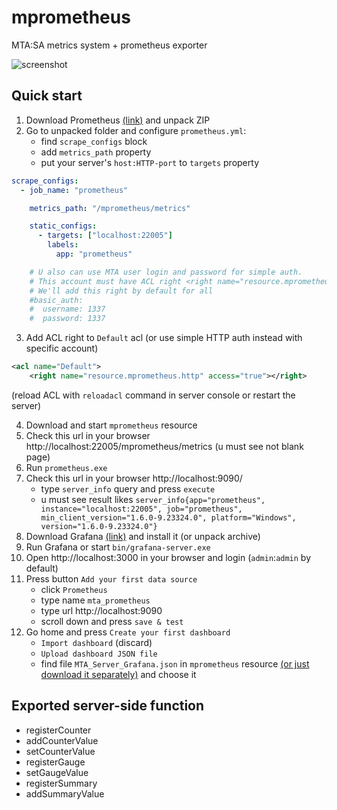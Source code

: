 # mprometheus
MTA:SA metrics system + prometheus exporter

![screenshot](https://i.imgur.com/todhdRn.png)

## Quick start
1. Download Prometheus [(link)](https://prometheus.io/download/) and unpack ZIP
2. Go to unpacked folder and configure `prometheus.yml`:
   - find `scrape_configs` block
   - add `metrics_path` property
   - put your server's `host:HTTP-port` to `targets` property

```yaml
scrape_configs:
  - job_name: "prometheus"

    metrics_path: "/mprometheus/metrics"

    static_configs:
      - targets: ["localhost:22005"]
        labels:
          app: "prometheus"

    # U also can use MTA user login and password for simple auth.
    # This account must have ACL right <right name="resource.mprometheus.http" access="true"></right>
    # We'll add this right by default for all
    #basic_auth:
    #  username: 1337
    #  password: 1337
```
3. Add ACL right to `Default` acl (or use simple HTTP auth instead with specific account)
```xml
<acl name="Default">
    <right name="resource.mprometheus.http" access="true"></right>
```
(reload ACL with `reloadacl` command in server console or restart the server)

4. Download and start `mprometheus` resource
5. Check this url in your browser http://localhost:22005/mprometheus/metrics (u must see not blank page) 
6. Run `prometheus.exe`
7. Check this url in your browser http://localhost:9090/
    - type `server_info` query and press `execute`
    - u must see result likes `server_info{app="prometheus", instance="localhost:22005", job="prometheus", min_client_version="1.6.0-9.23324.0", platform="Windows", version="1.6.0-9.23324.0"}`
8. Download Grafana [(link)](https://grafana.com/grafana/download?edition=oss) and install it (or unpack archive)
9. Run Grafana or start `bin/grafana-server.exe`
10. Open http://localhost:3000 in your browser and login (`admin`:`admin` by default)
11. Press button `Add your first data source`
    - click `Prometheus`
    - type name `mta_prometheus`
    - type url http://localhost:9090
    - scroll down and press `save & test`
12. Go home and press `Create your first dashboard`
    - `Import dashboard` (discard)
    - `Upload dashboard JSON file`
    - find file `MTA_Server_Grafana.json` in `mprometheus` resource [(or just download it separately)](https://raw.githubusercontent.com/rifleh700/mprometheus/refs/heads/main/MTA_Server_Grafana.json) and choose it

## Exported server-side function
- registerCounter
- addCounterValue
- setCounterValue
- registerGauge
- setGaugeValue
- registerSummary
- addSummaryValue